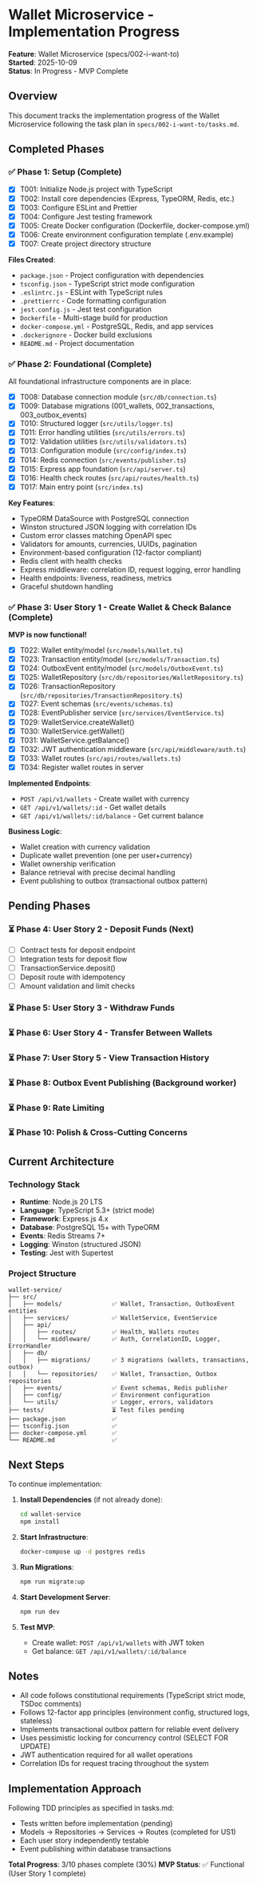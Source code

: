 # Wallet Microservice - Implementation Progress

**Feature**: Wallet Microservice (specs/002-i-want-to)  
**Started**: 2025-10-09  
**Status**: In Progress - MVP Complete

## Overview

This document tracks the implementation progress of the Wallet Microservice following the task plan in `specs/002-i-want-to/tasks.md`.

## Completed Phases

### ✅ Phase 1: Setup (Complete)
- [x] T001: Initialize Node.js project with TypeScript
- [x] T002: Install core dependencies (Express, TypeORM, Redis, etc.)
- [x] T003: Configure ESLint and Prettier
- [x] T004: Configure Jest testing framework
- [x] T005: Create Docker configuration (Dockerfile, docker-compose.yml)
- [x] T006: Create environment configuration template (.env.example)
- [x] T007: Create project directory structure

**Files Created**:
- `package.json` - Project configuration with dependencies
- `tsconfig.json` - TypeScript strict mode configuration
- `.eslintrc.js` - ESLint with TypeScript rules
- `.prettierrc` - Code formatting configuration
- `jest.config.js` - Jest test configuration
- `Dockerfile` - Multi-stage build for production
- `docker-compose.yml` - PostgreSQL, Redis, and app services
- `.dockerignore` - Docker build exclusions
- `README.md` - Project documentation

### ✅ Phase 2: Foundational (Complete)

All foundational infrastructure components are in place:

- [x] T008: Database connection module (`src/db/connection.ts`)
- [x] T009: Database migrations (001_wallets, 002_transactions, 003_outbox_events)
- [x] T010: Structured logger (`src/utils/logger.ts`)
- [x] T011: Error handling utilities (`src/utils/errors.ts`)
- [x] T012: Validation utilities (`src/utils/validators.ts`)
- [x] T013: Configuration module (`src/config/index.ts`)
- [x] T014: Redis connection (`src/events/publisher.ts`)
- [x] T015: Express app foundation (`src/api/server.ts`)
- [x] T016: Health check routes (`src/api/routes/health.ts`)
- [x] T017: Main entry point (`src/index.ts`)

**Key Features**:
- TypeORM DataSource with PostgreSQL connection
- Winston structured JSON logging with correlation IDs
- Custom error classes matching OpenAPI spec
- Validators for amounts, currencies, UUIDs, pagination
- Environment-based configuration (12-factor compliant)
- Redis client with health checks
- Express middleware: correlation ID, request logging, error handling
- Health endpoints: liveness, readiness, metrics
- Graceful shutdown handling

### ✅ Phase 3: User Story 1 - Create Wallet & Check Balance (Complete)

**MVP is now functional!**

- [x] T022: Wallet entity/model (`src/models/Wallet.ts`)
- [x] T023: Transaction entity/model (`src/models/Transaction.ts`)
- [x] T024: OutboxEvent entity/model (`src/models/OutboxEvent.ts`)
- [x] T025: WalletRepository (`src/db/repositories/WalletRepository.ts`)
- [x] T026: TransactionRepository (`src/db/repositories/TransactionRepository.ts`)
- [x] T027: Event schemas (`src/events/schemas.ts`)
- [x] T028: EventPublisher service (`src/services/EventService.ts`)
- [x] T029: WalletService.createWallet()
- [x] T030: WalletService.getWallet()
- [x] T031: WalletService.getBalance()
- [x] T032: JWT authentication middleware (`src/api/middleware/auth.ts`)
- [x] T033: Wallet routes (`src/api/routes/wallets.ts`)
- [x] T034: Register wallet routes in server

**Implemented Endpoints**:
- `POST /api/v1/wallets` - Create wallet with currency
- `GET /api/v1/wallets/:id` - Get wallet details
- `GET /api/v1/wallets/:id/balance` - Get current balance

**Business Logic**:
- Wallet creation with currency validation
- Duplicate wallet prevention (one per user+currency)
- Wallet ownership verification
- Balance retrieval with precise decimal handling
- Event publishing to outbox (transactional outbox pattern)

## Pending Phases

### ⏳ Phase 4: User Story 2 - Deposit Funds (Next)
- [ ] Contract tests for deposit endpoint
- [ ] Integration tests for deposit flow
- [ ] TransactionService.deposit()
- [ ] Deposit route with idempotency
- [ ] Amount validation and limit checks

### ⏳ Phase 5: User Story 3 - Withdraw Funds
### ⏳ Phase 6: User Story 4 - Transfer Between Wallets
### ⏳ Phase 7: User Story 5 - View Transaction History
### ⏳ Phase 8: Outbox Event Publishing (Background worker)
### ⏳ Phase 9: Rate Limiting
### ⏳ Phase 10: Polish & Cross-Cutting Concerns

## Current Architecture

### Technology Stack
- **Runtime**: Node.js 20 LTS
- **Language**: TypeScript 5.3+ (strict mode)
- **Framework**: Express.js 4.x
- **Database**: PostgreSQL 15+ with TypeORM
- **Events**: Redis Streams 7+
- **Logging**: Winston (structured JSON)
- **Testing**: Jest with Supertest

### Project Structure

```
wallet-service/
├── src/
│   ├── models/              ✅ Wallet, Transaction, OutboxEvent entities
│   ├── services/            ✅ WalletService, EventService
│   ├── api/
│   │   ├── routes/          ✅ Health, Wallets routes
│   │   └── middleware/      ✅ Auth, CorrelationID, Logger, ErrorHandler
│   ├── db/
│   │   ├── migrations/      ✅ 3 migrations (wallets, transactions, outbox)
│   │   └── repositories/    ✅ Wallet, Transaction, Outbox repositories
│   ├── events/              ✅ Event schemas, Redis publisher
│   ├── config/              ✅ Environment configuration
│   └── utils/               ✅ Logger, errors, validators
├── tests/                   ⏳ Test files pending
├── package.json             ✅
├── tsconfig.json            ✅
├── docker-compose.yml       ✅
└── README.md                ✅
```

## Next Steps

To continue implementation:

1. **Install Dependencies** (if not already done):
   ```bash
   cd wallet-service
   npm install
   ```

2. **Start Infrastructure**:
   ```bash
   docker-compose up -d postgres redis
   ```

3. **Run Migrations**:
   ```bash
   npm run migrate:up
   ```

4. **Start Development Server**:
   ```bash
   npm run dev
   ```

5. **Test MVP**:
   - Create wallet: `POST /api/v1/wallets` with JWT token
   - Get balance: `GET /api/v1/wallets/:id/balance`

## Notes

- All code follows constitutional requirements (TypeScript strict mode, TSDoc comments)
- Follows 12-factor app principles (environment config, structured logs, stateless)
- Implements transactional outbox pattern for reliable event delivery
- Uses pessimistic locking for concurrency control (SELECT FOR UPDATE)
- JWT authentication required for all wallet operations
- Correlation IDs for request tracing throughout the system

## Implementation Approach

Following TDD principles as specified in tasks.md:
- Tests written before implementation (pending)
- Models → Repositories → Services → Routes (completed for US1)
- Each user story independently testable
- Event publishing within database transactions

**Total Progress**: 3/10 phases complete (30%)
**MVP Status**: ✅ Functional (User Story 1 complete)

